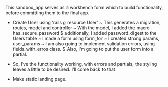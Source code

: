 This sandbox_app serves as a workbench form which to build functionality, before committing them to the final app.

* Create User using 'rails g resource User'
  ~ This generates a migration, routes, model and controller
  ~ With the model, I added the macro has_secure_password
    $ additionally, I added password_digest to the Users table
  ~ I made a form using form_for
  ~ I created strong params, user_params
  ~ I am also going to implement validation errors, using fields_with_erros class.
    $ Also, I'm going to put the user form into a partial.  
* So, I've the functionality working, with errors and partials, the styling leaves a little to be desired.  I'll come back to that

* Make static landing page.  

